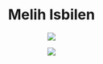 
<h1 align="center"><b >Melih Isbilen </b></h1>
<p align="center">
<img src="https://komarev.com/ghpvc/?username=melihi&color=green" ><br>
</p>
 


<p align="center">
<img src="https://github-readme-stats.vercel.app/api?username=melihi&show_icons=true&theme=radical"><br>
 
 
</p>
